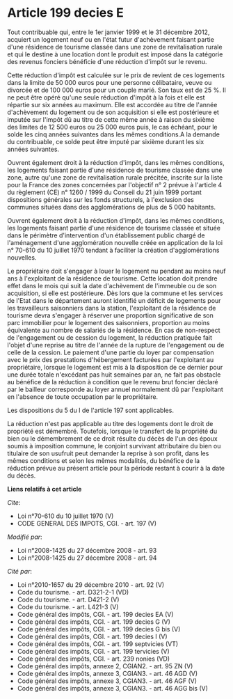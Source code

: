 # Article 199 decies E

Tout contribuable qui, entre le 1er janvier 1999 et le 31 décembre 2012, acquiert un logement neuf ou en l'état futur
d'achèvement faisant partie d'une résidence de tourisme classée dans une zone de revitalisation rurale et qui le destine à
une location dont le produit est imposé dans la catégorie des revenus fonciers bénéficie d'une réduction d'impôt sur le
revenu. 

Cette réduction d'impôt est calculée sur le prix de revient de ces logements dans la limite de 50 000 euros pour une personne
célibataire, veuve ou divorcée et de 100 000 euros pour un couple marié. Son taux est de 25 %. Il ne peut être opéré qu'une
seule réduction d'impôt à la fois et elle est répartie sur six années au maximum. Elle est accordée au titre de l'année
d'achèvement du logement ou de son acquisition si elle est postérieure et imputée sur l'impôt dû au titre de cette même année
à raison du sixième des limites de 12 500 euros ou 25 000 euros puis, le cas échéant, pour le solde les cinq années suivantes
dans les mêmes conditions.A la demande du contribuable, ce solde peut être imputé par sixième durant les six années
suivantes. 

Ouvrent également droit à la réduction d'impôt, dans les mêmes conditions, les logements faisant partie d'une résidence de
tourisme classée dans une zone, autre qu'une zone de revitalisation rurale précitée, inscrite sur la liste pour la France des
zones concernées par l'objectif n° 2 prévue à l'article 4 du règlement (CE) n° 1260 / 1999 du Conseil du 21 juin 1999 portant
dispositions générales sur les fonds structurels, à l'exclusion des communes situées dans des agglomérations de plus de 5 000
habitants. 

Ouvrent également droit à la réduction d'impôt, dans les mêmes conditions, les logements faisant partie d'une résidence de
tourisme classée et située dans le périmètre d'intervention d'un établissement public chargé de l'aménagement d'une
agglomération nouvelle créée en application de la loi n° 70-610 du 10 juillet 1970 tendant à faciliter la création
d'agglomérations nouvelles. 

Le propriétaire doit s'engager à louer le logement nu pendant au moins neuf ans à l'exploitant de la résidence de tourisme.
Cette location doit prendre effet dans le mois qui suit la date d'achèvement de l'immeuble ou de son acquisition, si elle est
postérieure. Dès lors que la commune et les services de l'Etat dans le département auront identifié un déficit de logements
pour les travailleurs saisonniers dans la station, l'exploitant de la résidence de tourisme devra s'engager à réserver une
proportion significative de son parc immobilier pour le logement des saisonniers, proportion au moins équivalente au nombre
de salariés de la résidence. En cas de non-respect de l'engagement ou de cession du logement, la réduction pratiquée fait
l'objet d'une reprise au titre de l'année de la rupture de l'engagement ou de celle de la cession. Le paiement d'une partie
du loyer par compensation avec le prix des prestations d'hébergement facturées par l'exploitant au propriétaire, lorsque le
logement est mis à la disposition de ce dernier pour une durée totale n'excédant pas huit semaines par an, ne fait pas
obstacle au bénéfice de la réduction à condition que le revenu brut foncier déclaré par le bailleur corresponde au loyer
annuel normalement dû par l'exploitant en l'absence de toute occupation par le propriétaire. 

Les dispositions du 5 du I de l'article 197 sont applicables. 

La réduction n'est pas applicable au titre des logements dont le droit de propriété est démembré. Toutefois, lorsque le
transfert de la propriété du bien ou le démembrement de ce droit résulte du décès de l'un des époux soumis à imposition
commune, le conjoint survivant attributaire du bien ou titulaire de son usufruit peut demander la reprise à son profit, dans
les mêmes conditions et selon les mêmes modalités, du bénéfice de la réduction prévue au présent article pour la période
restant à courir à la date du décès.

**Liens relatifs à cet article**

_Cite_:

  - Loi n°70-610 du 10 juillet 1970 (V)
  - CODE GENERAL DES IMPOTS, CGI. - art. 197 (V)

_Modifié par_:

  - Loi n°2008-1425 du 27 décembre 2008 - art. 93
  - Loi n°2008-1425 du 27 décembre 2008 - art. 94

_Cité par_:

  - Loi n°2010-1657 du 29 décembre 2010 - art. 92 (V)
  - Code du tourisme. - art. D321-2-1 (VD)
  - Code du tourisme. - art. D421-2 (V)
  - Code du tourisme. - art. L421-3 (V)
  - Code général des impôts, CGI. - art. 199 decies EA (V)
  - Code général des impôts, CGI. - art. 199 decies G (V)
  - Code général des impôts, CGI. - art. 199 decies G bis (V)
  - Code général des impôts, CGI. - art. 199 decies I (V)
  - Code général des impôts, CGI. - art. 199 septvicies (VT)
  - Code général des impôts, CGI. - art. 199 tervicies (V)
  - Code général des impôts, CGI. - art. 239 nonies (VD)
  - Code général des impôts, annexe 2, CGIAN2. - art. 95 ZN (V)
  - Code général des impôts, annexe 3, CGIAN3. - art. 46 AGD (V)
  - Code général des impôts, annexe 3, CGIAN3. - art. 46 AGF (V)
  - Code général des impôts, annexe 3, CGIAN3. - art. 46 AGG bis (V)
